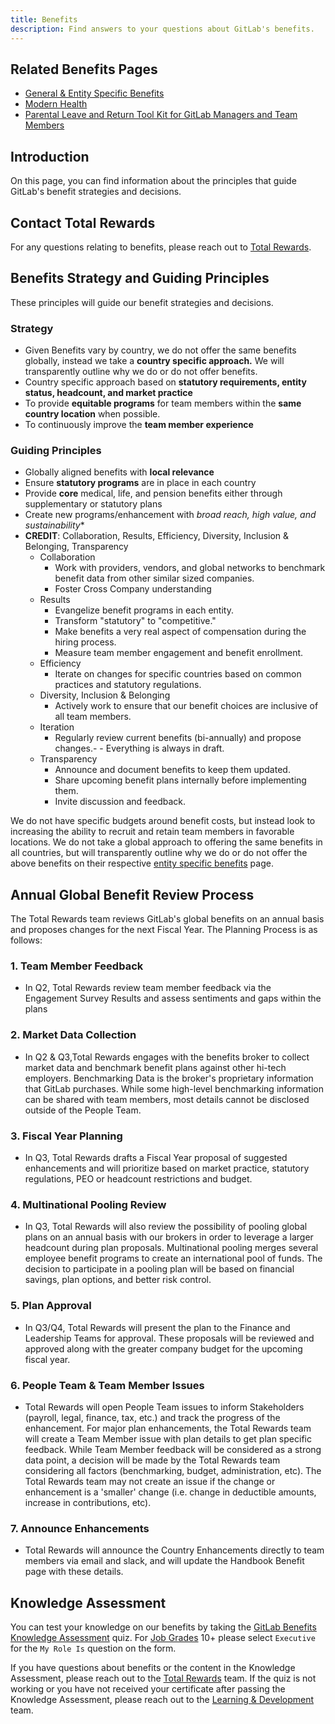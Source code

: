 ```yaml
---
title: Benefits
description: Find answers to your questions about GitLab's benefits.
---
```


## Related Benefits Pages

- [General & Entity Specific Benefits](/handbook/total-rewards/benefits/general-and-entity-benefits/)
- [Modern Health](/handbook/total-rewards/benefits/modern-health/)
- [Parental Leave and Return Tool Kit for GitLab Managers and Team Members](/handbook/total-rewards/benefits/parental-leave-toolkit/)

## Introduction

On this page, you can find information about the principles that guide GitLab's benefit strategies and decisions.

## Contact Total Rewards

For any questions relating to benefits, please reach out to [Total Rewards](/handbook/people-group/#how-to-reach-the-right-member-of-the-people-group).

## Benefits Strategy and Guiding Principles

These principles will guide our benefit strategies and decisions.

### Strategy

- Given Benefits vary by country, we do not offer the same benefits globally, instead we take a **country specific approach.** We will transparently outline why we do or do not offer benefits.
- Country specific approach based on **statutory requirements, entity status, headcount, and market practice**
- To provide **equitable programs** for team members within the **same country location** when possible.
- To continuously improve the **team member experience**

### Guiding Principles

- Globally aligned benefits with **local relevance**
- Ensure **statutory programs** are in place in each country
- Provide **core** medical, life, and pension benefits either through supplementary or statutory plans
- Create new programs/enhancement with *broad reach, high value, and sustainability**
- **CREDIT**: Collaboration, Results, Efficiency, Diversity, Inclusion & Belonging, Transparency
  - Collaboration
    - Work with providers, vendors, and global networks to benchmark benefit data from other similar sized companies.
    - Foster Cross Company understanding
  - Results
    - Evangelize benefit programs in each entity.
    - Transform "statutory" to "competitive."
    - Make benefits a very real aspect of compensation during the hiring process.
    - Measure team member engagement and benefit enrollment.
  - Efficiency
    - Iterate on changes for specific countries based on common practices and statutory regulations.
  - Diversity, Inclusion & Belonging
    - Actively work to ensure that our benefit choices are inclusive of all team members.
  - Iteration
    - Regularly review current benefits (bi-annually) and propose changes.- - Everything is always in draft.
  - Transparency
    - Announce and document benefits to keep them updated.
    - Share upcoming benefit plans internally before implementing them.
    - Invite discussion and feedback.

We do not have specific budgets around benefit costs, but instead look to increasing the ability to recruit and retain team members in favorable locations. We do not take a global approach to offering the same benefits in all countries, but will transparently outline why we do or do not offer the above benefits on their respective [entity specific benefits](/handbook/total-rewards/benefits/general-and-entity-benefits/#entity-benefits) page.

## Annual Global Benefit  Review Process

The Total Rewards team reviews GitLab's global benefits on an annual basis and proposes changes for the next Fiscal Year. The Planning Process is as follows:

### 1. Team Member Feedback

- In Q2, Total Rewards review  team member feedback via the Engagement Survey Results and assess  sentiments and gaps within the plans

### 2. Market Data Collection

- In Q2 & Q3,Total Rewards engages with the benefits broker to collect market data and benchmark benefit plans against other hi-tech employers.
Benchmarking Data is the broker's proprietary information that GitLab purchases. While some high-level benchmarking information can be shared with team members, most details cannot be disclosed outside of the People Team.

### 3. Fiscal Year Planning

- In Q3, Total Rewards drafts a Fiscal Year proposal of suggested enhancements and will prioritize based on market practice, statutory regulations, PEO or headcount restrictions and budget.

### 4. Multinational Pooling Review

- In Q3, Total Rewards will also review the possibility of pooling global plans on an annual basis with our brokers in order to leverage a larger headcount during plan proposals.
Multinational pooling merges several employee benefit programs to create an international pool of funds.
The decision to participate in a pooling plan will be based on financial savings, plan options, and better risk control.

### 5. Plan Approval

- In Q3/Q4, Total Rewards will present the plan to the Finance and Leadership Teams for approval. These proposals will be reviewed and approved along with the greater company budget for the upcoming fiscal year.

### 6. People Team & Team Member Issues

- Total Rewards will open People Team issues to inform Stakeholders (payroll, legal, finance, tax, etc.) and track the progress of the enhancement.
For major plan enhancements, the Total Rewards team will create a Team Member issue with plan details to get plan specific feedback. While Team Member feedback will be considered as a strong data point, a decision will be made by the Total Rewards team considering all factors (benchmarking, budget, administration, etc).  The Total Rewards team may not create an issue if the change or enhancement is a 'smaller' change (i.e. change in deductible amounts, increase in contributions, etc).

### 7. Announce Enhancements

- Total Rewards will announce the Country Enhancements directly to team members via email and slack, and will update the Handbook Benefit page with these details.

## Knowledge Assessment

You can test your knowledge on our benefits by taking the [GitLab Benefits Knowledge Assessment](https://docs.google.com/forms/d/e/1FAIpQLSekATud1Pzq6tHfX8bqXXu9kvMwLpUxOfoHWhD-GmSsSfEVeQ/viewform) quiz. For [Job Grades](/handbook/total-rewards/compensation/compensation-calculator/#job-grades) 10+ please select `Executive` for the `My Role Is` question on the form.

If you have questions about benefits or the content in the Knowledge Assessment, please reach out to the [Total Rewards](/handbook/people-group/#how-to-reach-the-right-member-of-the-people-group) team. If the quiz is not working or you have not received your certificate after passing the Knowledge Assessment, please reach out to the [Learning & Development](/handbook/people-group/learning-and-development/#how-to-communicate-with-us) team.
